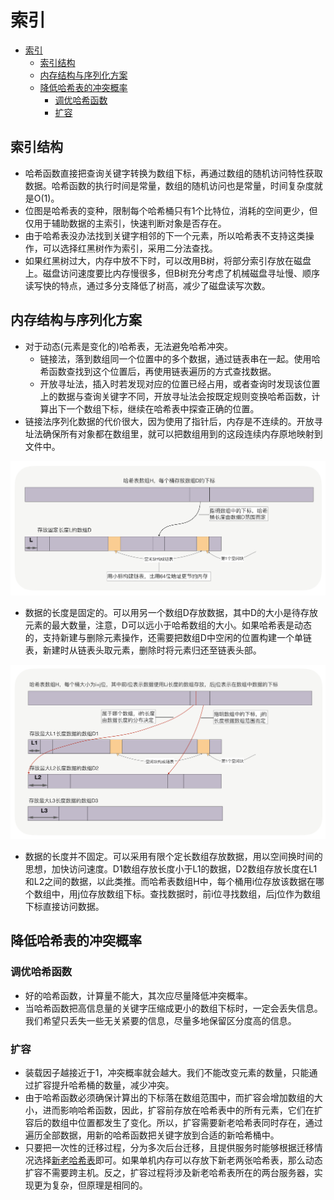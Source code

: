 # 索引

- [索引](#索引)
  - [索引结构](#索引结构)
  - [内存结构与序列化方案](#内存结构与序列化方案)
  - [降低哈希表的冲突概率](#降低哈希表的冲突概率)
    - [调优哈希函数](#调优哈希函数)
    - [扩容](#扩容)


## 索引结构

- 哈希函数直接把查询关键字转换为数组下标，再通过数组的随机访问特性获取数据。哈希函数的执行时间是常量，数组的随机访问也是常量，时间复杂度就是O(1)。
- 位图是哈希表的变种，限制每个哈希桶只有1个比特位，消耗的空间更少，但仅用于辅助数据的主索引，快速判断对象是否存在。
- 由于哈希表没办法找到关键字相邻的下一个元素，所以哈希表不支持这类操作，可以选择红黑树作为索引，采用二分法查找。
- 如果红黑树过大，内存中放不下时，可以改用B树，将部分索引存放在磁盘上。磁盘访问速度要比内存慢很多，但B树充分考虑了机械磁盘寻址慢、顺序读写快的特点，通过多分支降低了树高，减少了磁盘读写次数。

## 内存结构与序列化方案

- 对于动态(元素是变化的)哈希表，无法避免哈希冲突。
  - 链接法，落到数组同一个位置中的多个数据，通过链表串在一起。使用哈希函数查找到这个位置后，再使用链表遍历的方式查找数据。
  - 开放寻址法，插入时若发现对应的位置已经占用，或者查询时发现该位置上的数据与查询关键字不同，开放寻址法会按既定规则变换哈希函数，计算出下一个数组下标，继续在哈希表中探查正确的位置。
- 链接法序列化数据的代价很大，因为使用了指针后，内存是不连续的。开放寻址法确保所有对象都在数组里，就可以把数组用到的这段连续内存原地映射到文件中。

![数据长度固定](https://github.com/gongluck/images/blob/main/hash/数据长度固定.png)

- 数据的长度是固定的。可以用另一个数组D存放数据，其中D的大小是待存放元素的最大数量，注意，D可以远小于哈希数组的大小。如果哈希表是动态的，支持新建与删除元素操作，还需要把数组D中空闲的位置构建一个单链表，新建时从链表头取元素，删除时将元素归还至链表头部。

![数据长度不固定](https://github.com/gongluck/images/blob/main/hash/数据长度不固定.png)

- 数据的长度并不固定。可以采用有限个定长数组存放数据，用以空间换时间的思想，加快访问速度。D1数组存放长度小于L1的数据，D2数组存放长度在L1和L2之间的数据，以此类推。而哈希表数组H中，每个桶用i位存放该数据在哪个数组中，用j位存放数组下标。查找数据时，前i位寻找数组，后j位作为数组下标直接访问数据。

## 降低哈希表的冲突概率

### 调优哈希函数

- 好的哈希函数，计算量不能大，其次应尽量降低冲突概率。
- 当哈希函数把高信息量的关键字压缩成更小的数组下标时，一定会丢失信息。我们希望只丢失一些无关紧要的信息，尽量多地保留区分度高的信息。

### 扩容

- 装载因子越接近于1，冲突概率就会越大。我们不能改变元素的数量，只能通过扩容提升哈希桶的数量，减少冲突。
- 由于哈希函数必须确保计算出的下标落在数组范围中，而扩容会增加数组的大小，进而影响哈希函数，因此，扩容前存放在哈希表中的所有元素，它们在扩容后的数组中位置都发生了变化。所以，扩容需要新老哈希表同时存在，通过遍历全部数据，用新的哈希函数把关键字放到合适的新哈希桶中。
- 只要把一次性的迁移过程，分为多次后台迁移，且提供服务时能够根据迁移情况选择[新老哈希表](../redis/struct.md#字典)即可。如果单机内存可以存放下新老两张哈希表，那么动态扩容不需要跨主机。反之，扩容过程将涉及新老哈希表所在的两台服务器，实现更为复杂，但原理是相同的。

